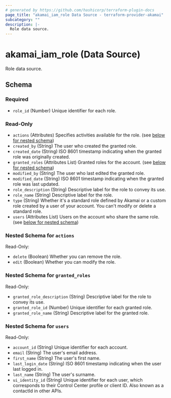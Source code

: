 ```yaml
---
# generated by https://github.com/hashicorp/terraform-plugin-docs
page_title: "akamai_iam_role Data Source - terraform-provider-akamai"
subcategory: ""
description: |-
  Role data source.
---
```


# akamai_iam_role (Data Source)

Role data source.



<!-- schema generated by tfplugindocs -->
## Schema

### Required

- `role_id` (Number) Unique identifier for each role.

### Read-Only

- `actions` (Attributes) Specifies activities available for the role. (see [below for nested schema](#nestedatt--actions))
- `created_by` (String) The user who created the granted role.
- `created_date` (String) ISO 8601 timestamp indicating when the granted role was originally created.
- `granted_roles` (Attributes List) Granted roles for the account. (see [below for nested schema](#nestedatt--granted_roles))
- `modified_by` (String) The user who last edited the granted role.
- `modified_date` (String) ISO 8601 timestamp indicating when the granted role was last updated.
- `role_description` (String) Descriptive label for the role to convey its use.
- `role_name` (String) Descriptive label for the role.
- `type` (String) Whether it's a standard role defined by Akamai or a custom role created by a user of your account. You can't modify or delete a standard role.
- `users` (Attributes List) Users on the account who share the same role. (see [below for nested schema](#nestedatt--users))

<a id="nestedatt--actions"></a>
### Nested Schema for `actions`

Read-Only:

- `delete` (Boolean) Whether you can remove the role.
- `edit` (Boolean) Whether you can modify the role.


<a id="nestedatt--granted_roles"></a>
### Nested Schema for `granted_roles`

Read-Only:

- `granted_role_description` (String) Descriptive label for the role to convey its use.
- `granted_role_id` (Number) Unique identifier for each granted role.
- `granted_role_name` (String) Descriptive label for the granted role.


<a id="nestedatt--users"></a>
### Nested Schema for `users`

Read-Only:

- `account_id` (String) Unique identifier for each account.
- `email` (String) The user's email address.
- `first_name` (String) The user's first name.
- `last_login_date` (String) ISO 8601 timestamp indicating when the user last logged in.
- `last_name` (String) The user's surname.
- `ui_identity_id` (String) Unique identifier for each user, which corresponds to their Control Center profile or client ID. Also known as a contactId in other APIs.
